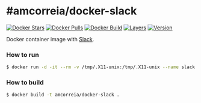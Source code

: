 #amcorreia/docker-slack
==================

[![Docker Stars](https://img.shields.io/docker/stars/amcorreia/docker-slack.svg)](https://hub.docker.com/r/amcorreia/docker-slack/)
[![Docker Pulls](https://img.shields.io/docker/pulls/amcorreia/docker-slack.svg)](https://hub.docker.com/r/amcorreia/docker-slack/)
[![Docker Build](https://img.shields.io/docker/automated/amcorreia/docker-slack.svg)](https://hub.docker.com/r/amcorreia/docker-slack/)
[![Layers](https://images.microbadger.com/badges/image/amcorreia/docker-slack.svg)](https://microbadger.com/images/amcorreia/docker-slack)
[![Version](https://images.microbadger.com/badges/version/amcorreia/docker-slack.svg)](https://microbadger.com/images/amcorreia/docker-slack)


Docker container image with [Slack](https://www.slack.com/).

### How to run


```sh
$ docker run -d -it --rm -v /tmp/.X11-unix:/tmp/.X11-unix --name slack amcorreia/docker-slack
```

### How to build


```sh
$ docker build -t amcorreia/docker-slack .
```
